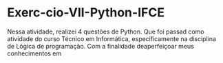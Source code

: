 # Exerc-cio-VII-Python-IFCE
Nessa atividade, realizei 4 questões de Python. Que foi passad como atividade do curso Técnico em Informática, especificamente na disciplina de Lógica de programação. Com a finalidade deaperfeiçoar meus conhecimentos em 
